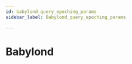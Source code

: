 ```yaml
---
id: babylond_query_epoching_params
sidebar_label: Babylond_query_epoching_params

---
```


# Babylond